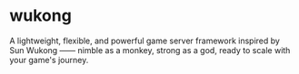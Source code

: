 # wukong
A lightweight, flexible, and powerful game server framework inspired by Sun Wukong —— nimble as a monkey, strong as a god, ready to scale with your game's journey.
